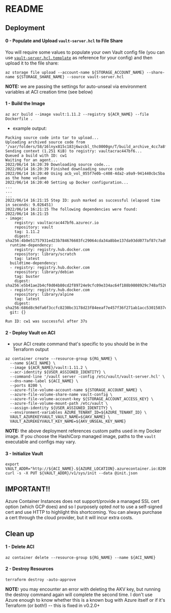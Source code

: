 # README

## Deployment
#### 0 - Populate and Upload `vault-server.hcl` to File Share
You will require some values to populate your own Vault config file (you can use [`vault-server.hcl.template`](./vault-server.hcl.template) as reference for your config) and then upload it to the file share:
```
az storage file upload --account-name ${STORAGE_ACCOUNT_NAME} --share-name ${STORAGE_SHARE_NAME} --source vault-server.hcl
```

**NOTE:** we are passing the settings for auto-unseal via environment variables at ACI creation time (see below)


#### 1 - Build the Image
```
az acr build --image vault:1.11.2 --registry ${ACR_NAME} --file Dockerfile . 
```

- example output:
```
Packing source code into tar to upload...
Uploading archived source code from '/var/folders/58/16lnyx815c183j6wzcbl_thc0000gn/T/build_archive_4cc7a8f32603442fa79777734653ed25.tar.gz'...
Sending context (1.251 KiB) to registry: vaultacrac447bf6...
Queued a build with ID: cw1
Waiting for an agent...
2022/06/14 16:20:39 Downloading source code...
2022/06/14 16:20:39 Finished downloading source code
2022/06/14 16:20:40 Using acb_vol_055f7e0b-c408-4da2-a9a9-941440cbc5ba as the home volume
2022/06/14 16:20:40 Setting up Docker configuration...
...
...
...
2022/06/14 16:21:15 Step ID: push marked as successful (elapsed time in seconds: 9.026451)
2022/06/14 16:21:15 The following dependencies were found:
2022/06/14 16:21:15
- image:
    registry: vaultacrac447bf6.azurecr.io
    repository: vault
    tag: 1.11.2
    digest: sha256:4b0e51757931ed23b784676603fc29064cda34a8bbe137da93dd077af87c7ad9
  runtime-dependency:
    registry: registry.hub.docker.com
    repository: library/scratch
    tag: latest
  buildtime-dependency:
  - registry: registry.hub.docker.com
    repository: library/debian
    tag: buster
    digest: sha256:e5b41ae2b4cf0d04b80cd2f89724e9cfc09e334ac64f188b9808929c748af526
  - registry: registry.hub.docker.com
    repository: library/alpine
    tag: latest
    digest: sha256:686d8c9dfa6f3ccfc8230bc3178d23f84eeaf7e457f36f271ab1acc53015037c
  git: {}

Run ID: cw1 was successful after 37s
```


#### 2 - Deploy Vault on ACI
- your ACI create command that's specific to you should be in the Terraform output
```
az container create --resource-group ${RG_NAME} \
  --name ${ACI_NAME} \
  --image ${ACR_NAME}/vault:1.11.2 \
  --acr-identity ${USER_ASSIGNED_IDENTITY} \
  --command-line '/vault server -config /etc/vault/vault-server.hcl' \
  --dns-name-label ${ACI_NAME} \
  --ports 8200 \
  --azure-file-volume-account-name ${STORAGE_ACCOUNT_NAME} \
  --azure-file-volume-share-name vault-config \
  --azure-file-volume-account-key ${STORAGE_ACCOUNT_ACCESS_KEY} \
  --azure-file-volume-mount-path /etc/vault \
  --assign-identity ${USER_ASSIGNED_IDENTITY} \
  --environment-variables AZURE_TENANT_ID=${AZURE_TENANT_ID} \
  VAULT_AZUREKEYVAULT_VAULT_NAME=${AKV_NAME} \
  VAULT_AZUREKEYVAULT_KEY_NAME=${AKV_UNSEAL_KEY_NAME}
```

**NOTE:** the above deployment references custom paths used in my Docker image.  If you choose the HashiCorp managed image, paths to the `vault` executable and configs may vary.


#### 3 - Initialize Vault
```
export VAULT_ADDR="http://${ACI_NAME}.${AZURE_LOCATION}.azurecontainer.io:8200"
curl -s -X PUT ${VAULT_ADDR}/v1/sys/init --data @init.json
```

## IMPORTANT!!
Azure Container Instances does not support/provide a managed SSL cert option (which GCP does) and so I purposely opted *not* to use a self-signed cert and use HTTP to highlight this shortcoming.  You can always purchase a cert through the cloud provider, but it will incur extra costs.


## Clean up
#### 1 - Delete ACI
```
az container delete --resource-group ${RG_NAME} --name ${ACI_NAME}
```


#### 2 - Destroy Resources
```
terraform destroy -auto-approve
```

**NOTE:** you may encounter an error with deleting the AKV key, but running the destroy command again will complete the second time.  I don't use Azure enough to know whether this is a known bug with Azure itself or if it's Terraform (or both!) -- this is fixed in v0.2.0+
